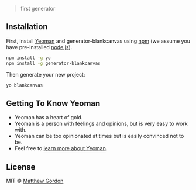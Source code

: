 > first generator

## Installation

First, install [Yeoman](http://yeoman.io) and generator-blankcanvas using [npm](https://www.npmjs.com/) (we assume you have pre-installed [node.js](https://nodejs.org/)).

```bash
npm install -g yo
npm install -g generator-blankcanvas
```

Then generate your new project:

```bash
yo blankcanvas
```

## Getting To Know Yeoman

 * Yeoman has a heart of gold.
 * Yeoman is a person with feelings and opinions, but is very easy to work with.
 * Yeoman can be too opinionated at times but is easily convinced not to be.
 * Feel free to [learn more about Yeoman](http://yeoman.io/).

## License

MIT © [Matthew Gordon](mgordon.co)


[npm-image]: https://badge.fury.io/js/generator-blankcanvas.svg
[npm-url]: https://npmjs.org/package/generator-blankcanvas
[travis-image]: https://travis-ci.org//generator-blankcanvas.svg?branch=master
[travis-url]: https://travis-ci.org//generator-blankcanvas
[daviddm-image]: https://david-dm.org//generator-blankcanvas.svg?theme=shields.io
[daviddm-url]: https://david-dm.org//generator-blankcanvas
